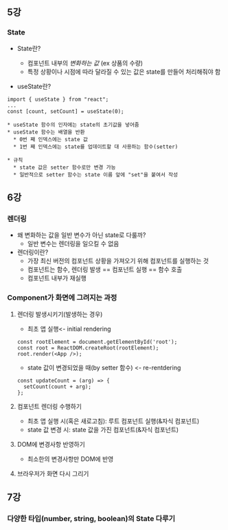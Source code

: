 ## 5강

### State

- State란?

  - 컴포넌트 내부의 _변화하는 값_ (ex 상품의 수량)
  - 특정 상황이나 시점에 따라 달라질 수 있는 값은 state를 만들어 처리해줘야 함

- useState란?

```
import { useState } from "react";
...
const [count, setCount] = useState(0);
```

    * useState 함수의 인자에는 state의 초기값을 넣어줌
    * useState 함수는 배열을 반환
      * 0번 째 인덱스에는 state 값
      * 1번 째 인덱스에는 state를 업데이트할 대 사용하는 함수(setter)

    * 규칙
      * state 값은 setter 함수로만 변경 가능
      * 일반적으로 setter 함수는 state 이름 앞에 "set"을 붙여서 작성

## 6강

### 렌더링

- 왜 변화하는 값을 일반 변수가 아닌 state로 다룰까?
  - 일반 변수는 렌더링을 일으킬 수 없음
- 렌더링이란?
  - 가장 최신 버전의 컴포넌트 상황을 가져오기 위해 컴포넌트를 실행하는 것
  - 컴포넌트는 함수, 렌더링 발생 == 컴포넌트 실행 == 함수 호출
  - 컴포넌트 내부가 재실행

### Component가 화면에 그려지는 과정

1. 렌더링 발생시키기(발생하는 경우)


    - 최초 앱 실행<- initial rendering
    ```
    const rootElement = document.getElementById('root');
    const root = ReactDOM.createRoot(rootElement);
    root.render(<App />);
    ```
    - state 값이 변경되었을 때(by setter 함수) <- re-rentdering
    ```
    const updateCount = (arg) => {
      setCount(count + arg);
    };
    ```

2. 컴포넌트 렌더링 수행하기


    - 최초 앱 실행 시(혹은 새로고침): 루트 컴포넌트 실행(&자식 컴포넌트)
    - state 값 변경 시: state 값을 가진 컴포넌트(&자식 컴포넌트)

3. DOM에 변경사항 반영하기


    - 최소한의 변경사항만 DOM에 반영

4. 브라우저가 화면 다시 그리기

## 7강

### 다양한 타입(number, string, boolean)의 State 다루기

